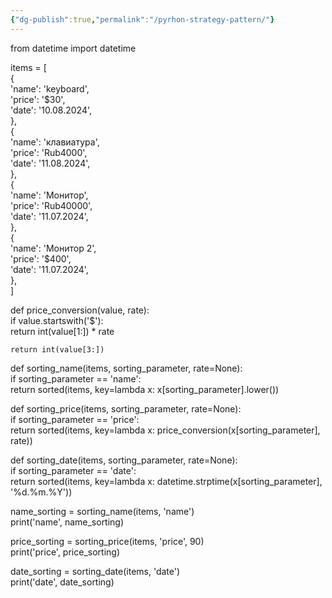 ```yaml
---
{"dg-publish":true,"permalink":"/pyrhon-strategy-pattern/"}
---
```



from datetime import datetime  
  
items = [  
    {  
        'name': 'keyboard',  
        'price': '$30',  
        'date': '10.08.2024',  
    },  
    {  
        'name': 'клавиатура',  
        'price': 'Rub4000',  
        'date': '11.08.2024',  
    },  
    {  
        'name': 'Монитор',  
        'price': 'Rub40000',  
        'date': '11.07.2024',  
    },  
    {  
        'name': 'Монитор 2',  
        'price': '$400',  
        'date': '11.07.2024',  
    },  
]  
  
  
def price_conversion(value, rate):  
    if value.startswith('$'):  
        return int(value[1:]) * rate  
  
    return int(value[3:])  
  
  
def sorting_name(items, sorting_parameter, rate=None):  
    if sorting_parameter == 'name':  
        return sorted(items, key=lambda x: x[sorting_parameter].lower())  
  
def sorting_price(items, sorting_parameter, rate=None):  
    if sorting_parameter == 'price':  
        return sorted(items, key=lambda x: price_conversion(x[sorting_parameter], rate))  
  
def sorting_date(items, sorting_parameter, rate=None):  
    if sorting_parameter == 'date':  
        return sorted(items, key=lambda x: datetime.strptime(x[sorting_parameter], '%d.%m.%Y'))  
  
name_sorting = sorting_name(items, 'name')  
print('name', name_sorting)  
  
price_sorting = sorting_price(items, 'price', 90)  
print('price', price_sorting)  
  
date_sorting = sorting_date(items, 'date')  
print('date', date_sorting)